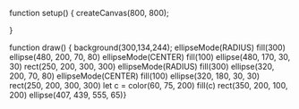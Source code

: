 function setup() {
  createCanvas(800, 800);

} 


function draw() {
  background(300,134,244);
  ellipseMode(RADIUS)
fill(300)
ellipse(480, 200, 70, 80)
ellipseMode(CENTER)
fill(100)
ellipse(480, 170, 30, 30)
rect(250, 200, 300, 300)
  ellipseMode(RADIUS)
fill(300)
ellipse(320, 200, 70, 80)
ellipseMode(CENTER)
fill(100)
ellipse(320, 180, 30, 30)
rect(250, 200, 300, 300)
let c = color(60, 75, 200)
fill(c)
rect(350, 200, 100, 200)
ellipse(407, 439, 555, 65)}
